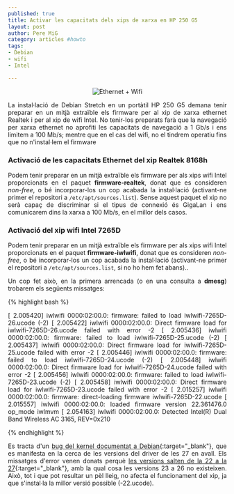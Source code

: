 ```yaml
--- 
published: true
title: Activar les capacitats dels xips de xarxa en HP 250 G5
layout: post
author: Pere MiG 
category: articles #howto 
tags: 
- Debian
- wifi
- Intel

---
```

<div style="text-align:center" markdown="1">

![Ethernet + Wifi](http://parentesis.com/imagesPosts/WiFi-Ethernet.jpg)

</div>
<div style="text-align:justify" markdown="1">

La instal·lació de Debian Stretch en un portàtil HP 250 G5 demana tenir preparar en un mitjà extraïble els firmware per al xip de xarxa ethernet Realtek i per al xip de wifi Intel. No tenir-los preparats farà que la navegació per xarxa ethernet no aprofiti les capacitats de navegació a 1 Gb/s i ens limitem a 100 Mb/s; mentre que en el cas del wifi, no el tindrem operatiu fins que no n'instal·lem el firmware

<!-- more -->
### Activació de les capacitats Ethernet del xip Realtek 8168h

Podem tenir preparar en un mitjà extraïble els firmware per als xips wifi Intel proporcionats en el paquet **firmware-realtek**, donat que es consideren *non-free*, o bé incorporar-los un cop acabada la instal·lació (activant-ne primer el repositori a `/etc/apt/sources.list`). Sense aquest paquet el xip no serà capaç de discriminar si el tipus de connexió és GigaLan i ens comunicarem dins la xarxa a 100 Mb/s, en el millor dels casos.

### Activació del xip wifi Intel 7265D

Podem tenir preparar en un mitjà extraïble els firmware per als xips wifi Intel proporcionats en el paquet **firmware-iwlwifi**, donat que es consideren *non-free*, o bé incorporar-los un cop acabada la instal·lació (activant-ne primer el repositori a `/etc/apt/sources.list`, si no ho hem fet abans)..

Un cop fet això, en la primera arrencada (o en una consulta a **dmesg**) trobarem els següents missatges:

{% highlight bash %}

[    2.005420] iwlwifi 0000:02:00.0: firmware: failed to load iwlwifi-7265D-26.ucode (-2)
[    2.005422] iwlwifi 0000:02:00.0: Direct firmware load for iwlwifi-7265D-26.ucode failed with error -2
[    2.005436] iwlwifi 0000:02:00.0: firmware: failed to load iwlwifi-7265D-25.ucode (-2)
[    2.005437] iwlwifi 0000:02:00.0: Direct firmware load for iwlwifi-7265D-25.ucode failed with error -2
[    2.005446] iwlwifi 0000:02:00.0: firmware: failed to load iwlwifi-7265D-24.ucode (-2)
[    2.005448] iwlwifi 0000:02:00.0: Direct firmware load for iwlwifi-7265D-24.ucode failed with error -2
[    2.005456] iwlwifi 0000:02:00.0: firmware: failed to load iwlwifi-7265D-23.ucode (-2)
[    2.005458] iwlwifi 0000:02:00.0: Direct firmware load for iwlwifi-7265D-23.ucode failed with error -2
[    2.015257] iwlwifi 0000:02:00.0: firmware: direct-loading firmware iwlwifi-7265D-22.ucode
[    2.015557] iwlwifi 0000:02:00.0: loaded firmware version 22.361476.0 op_mode iwlmvm
[    2.054163] iwlwifi 0000:02:00.0: Detected Intel(R) Dual Band Wireless AC 3165, REV=0x210

{% endhighlight %}

Es tracta d'un [bug del kernel documentat a Debian](https://bugs.debian.org/cgi-bin/bugreport.cgi?bug=857198#15){:target="_blank"}, que es manifesta en la cerca de les versions del driver de les 27 en avall. Els missatges d'error venen donats perquè [les versions salten de la 22 a la 27](https://wireless.wiki.kernel.org/en/users/drivers/iwlwifi/core_release){:target="_blank"}, amb la qual cosa les versions 23 a 26 no existeixen. Això, tot i que pot resultar un pèl lleig, no afecta el funcionament del xip, ja que s'instal·la la millor versió possible (-22.ucode).

</div>
